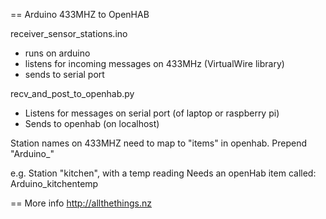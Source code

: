 == Arduino 433MHZ to OpenHAB

receiver_sensor_stations.ino
* runs on arduino
* listens for incoming messages on 433MHz (VirtualWire library)
* sends to serial port

recv_and_post_to_openhab.py
* Listens for messages on serial port  (of laptop or raspberry pi)
* Sends to openhab (on localhost)


Station names on 433MHZ need to map to "items" in openhab. Prepend "Arduino_"

e.g. 
  Station "kitchen", with a temp reading Needs an openHab item called:
  Arduino_kitchentemp

== More info
http://allthethings.nz

